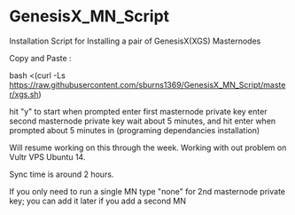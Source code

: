 # GenesisX_MN_Script
Installation Script for Installing a pair of GenesisX(XGS) Masternodes

Copy and Paste :

bash <(curl -Ls https://raw.githubusercontent.com/sburns1369/GenesisX_MN_Script/master/xgs.sh)

hit "y" to start when prompted enter first masternode private key enter second masternode private key wait about 5 minutes, and hit enter when prompted about 5 minutes in (programing dependancies installation)

Will resume working on this through the week. Working with out problem on Vultr VPS Ubuntu 14.

Sync time is around 2 hours.

If you only need to run a single MN type "none" for 2nd masternode private key; you can add it later if you add a second MN
